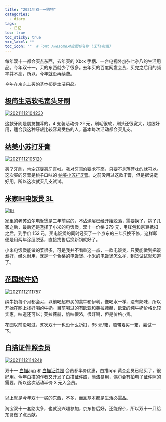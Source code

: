 ```yaml
---
title: "2021年双十一购物"
categories:
  - diary
tags:
  - 日记
toc: true
toc_sticky: true
toc_label: ""
toc_icon: ""  # Font Awesome对应图标名称 (无fa前缀)	
---
```

每年双十一都会买点东西，去年买的 Xbox 手柄、一台电视外加杂七杂八的生活用品。今年双十一，买的东西就少了很多。去年买的百度网盘会员，买完之后用的频率并不高，所以，今年就没再续费。

今年在京东上买的基本都是生活用品。

## [极简生活软毛宽头牙刷][1]
[![20211112104230](https://cdn.jsdelivr.net/gh/sunete/imghost/img20211112104230.png)](https://cdn.jsdelivr.net/gh/sunete/imghost/img20211112104230.png)

这款牙刷是朋友推荐的，4 支装活动价 29 元，刷毛很软，刷头还很宽大，超级好用，适合我这种牙龈比较容易受伤的人，基本每次活动都会买几支。

## [纳美小苏打牙膏][2]
[![20211112105120](https://cdn.jsdelivr.net/gh/sunete/imghost/img20211112105120.png)](https://cdn.jsdelivr.net/gh/sunete/imghost/img20211112105120.png)

买了牙刷，肯定还要买牙膏啦。我对牙膏的要求不高，只要不是薄荷味的就可以。这次买的牙膏是桃子口味的 [纳美小苏打牙膏][2]。之前没用过这款牙膏，但是据说挺好用，所以这次就买几支试试。

## [米家IH电饭煲 3L][3]
[![IH](https://cdn.jsdelivr.net/gh/sunete/imghost/imgIH.jpg)](https://cdn.jsdelivr.net/gh/sunete/imghost/imgIH.jpg)

家里的老苏泊尔电饭煲是三年前买的，不沾涂层已经开始脱落，需要换了，挑了几家之后，最后还是选择了小米的电饭煲，双十一价格 279 元，用红包和京豆抵扣之后，到手价 152 元。买电饭煲的同时还买了一个京东的三年只换不修，这样即便是用两年涂层脱落，直接找售后换新锅就好了。

小米电饭煲能做的菜很多，可是我并不看重这一点，一款电饭煲，只要能做到把饭煮好，经久耐用，就是一个合格的电饭煲。小米的电饭煲怎么样，到货试试就知道了。

## [花园纯牛奶][4]
[![20211112111757](https://cdn.jsdelivr.net/gh/sunete/imghost/img20211112111757.png)](https://cdn.jsdelivr.net/gh/sunete/imghost/img20211112111757.png)

纯牛奶每个月都会买，以前喝超市买的蒙牛和伊利，像喝水一样，没有奶味，所以开始在网上找好喝的牛奶。目前喝过的有欧亚和芙拉薇赫，欧亚的纯牛奶价格比较实惠，味道还可以；芙拉薇赫，奶味很浓，很好喝，但是价格小贵。

花园以前没喝过，这次双十一也没什么折扣，65 元/箱，顺带着买一箱，尝试一下。

## [白描证件照会员][5]
[![20211112114248](https://cdn.jsdelivr.net/gh/sunete/imghost/img20211112114248.png)](https://cdn.jsdelivr.net/gh/sunete/imghost/img20211112114248.png)

双十一 [白描app][6] 和 [白描证件照][5] 会员都半价优惠，白描app 黄金会员已经买了，很好用。今年白描的作者又开发了白描证件照，简洁易用，偶尔会有拍电子证件照的需要，所以这次活动半价 3 元入会员。

----------------------

以上就是今年双十一买的东西，不多，而且基本都是生活必需品。

淘宝双十一套路太多，也就没兴趣参加，京东售后好，还能保价，所以双十一只给东哥做了点贡献。

[1]: https://item.jd.com/8407934.html
[2]: https://item.jd.com/1427366.html
[3]: https://item.jd.com/4005162.html
[4]: https://item.jd.com/31175259620.html
[5]: https://zjz.uzero.cn/
[6]: https://baimiao.uzero.cn/